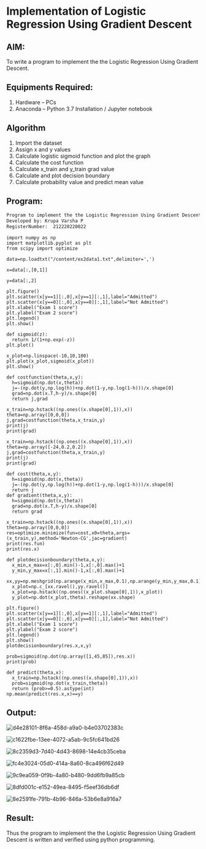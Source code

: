 # Implementation of Logistic Regression Using Gradient Descent

## AIM:
To write a program to implement the the Logistic Regression Using Gradient Descent.

## Equipments Required:
1. Hardware – PCs
2. Anaconda – Python 3.7 Installation / Jupyter notebook

## Algorithm
1. Import the dataset
2. Assign x and y values
3. Calculate logistic sigmoid function and plot the graph
4. Calculate the cost function
5. Calculate x_train and y_train grad value
6. Calculate and plot decision boundary
7. Calculate probability value and predict mean value

## Program:
```txt
Program to implement the the Logistic Regression Using Gradient Descent.
Developed by: Krupa Varsha P
RegisterNumber:  212220220022
```
```python3
import numpy as np 
import matplotlib.pyplot as plt 
from scipy import optimize
```
```python3
data=np.loadtxt("/content/ex2data1.txt",delimiter=',')
```
```python3
x=data[:,[0,1]]
```
```python3
y=data[:,2]
```
```python3
plt.figure() 
plt.scatter(x[y==1][:,0],x[y==1][:,1],label="Admitted") 
plt.scatter(x[y==0][:,0],x[y==0][:,1],label="Not Admitted") 
plt.xlabel("Exam 1 score")
plt.ylabel("Exam 2 score") 
plt.legend() 
plt.show()
```
```python3
def sigmoid(z): 
  return 1/(1+np.exp(-z)) 
plt.plot()
```
```python3
x_plot=np.linspace(-10,10,100) 
plt.plot(x_plot,sigmoid(x_plot)) 
plt.show()
```
```python3
def costfunction(theta,x,y): 
  h=sigmoid(np.dot(x,theta)) 
  j=-(np.dot(y,np.log(h))+np.dot(1-y,np.log(1-h)))/x.shape[0] 
  grad=np.dot(x.T,h-y)/x.shape[0] 
  return j,grad
```
```python3
x_train=np.hstack((np.ones((x.shape[0],1)),x)) 
theta=np.array([0,0,0]) 
j,grad=costfunction(theta,x_train,y) 
print(j) 
print(grad)
```
```python3
x_train=np.hstack((np.ones((x.shape[0],1)),x)) 
theta=np.array([-24,0.2,0.2]) 
j,grad=costfunction(theta,x_train,y) 
print(j) 
print(grad)
```
```python3
def cost(theta,x,y): 
  h=sigmoid(np.dot(x,theta)) 
  j=-(np.dot(y,np.log(h))+np.dot(1-y,np.log(1-h)))/x.shape[0] 
  return j 
def gradient(theta,x,y): 
  h=sigmoid(np.dot(x,theta)) 
  grad=np.dot(x.T,h-y)/x.shape[0] 
  return grad
```
```python3
x_train=np.hstack((np.ones((x.shape[0],1)),x)) 
theta=np.array([0,0,0]) 
res=optimize.minimize(fun=cost,x0=theta,args=(x_train,y),method='Newton-CG',jac=gradient) 
print(res.fun) 
print(res.x)
```
```python3
def plotdecisionboundary(theta,x,y): 
  x_min,x_max=x[:,0].min()-1,x[:,0].max()+1 
  y_min,y_max=x[:,1].min()-1,x[:,0].max()+1 
  xx,yy=np.meshgrid(np.arange(x_min,x_max,0.1),np.arange(y_min,y_max,0.1)) 
  x_plot=np.c_[xx.ravel(),yy.ravel()] 
  x_plot=np.hstack((np.ones((x_plot.shape[0],1)),x_plot)) 
  y_plot=np.dot(x_plot,theta).reshape(xx.shape)
```
```python3
plt.figure() 
plt.scatter(x[y==1][:,0],x[y==1][:,1],label="Admitted") 
plt.scatter(x[y==0][:,0],x[y==0][:,1],label="Not Admitted") 
plt.xlabel("Exam 1 score")
plt.ylabel("Exam 2 score") 
plt.legend() 
plt.show()
plotdecisionboundary(res.x,x,y)
```
```python3 
prob=sigmoid(np.dot(np.array([1,45,85]),res.x)) 
print(prob)
```
```python3
def predict(theta,x): 
  x_train=np.hstack((np.ones((x.shape[0],1)),x)) 
  prob=sigmoid(np.dot(x_train,theta)) 
  return (prob>=0.5).astype(int) 
np.mean(predict(res.x,x)==y)
```


## Output:
![d4e28101-8f6a-458d-a9a0-b4e03702383c](https://github.com/Krupa-Varsha-P/ML-EX-5--Logistic-Regression-using-Gradient-Descent/assets/100466625/b8ca5bcc-131f-4b8c-84d7-7d634f6a6ee8)

![c1622fbe-13ee-4072-a5ab-9c5fc641bd26](https://github.com/Krupa-Varsha-P/ML-EX-5--Logistic-Regression-using-Gradient-Descent/assets/100466625/052ab7b5-2663-44e8-9c0a-c99273288268)

![8c2359d3-7d40-4d43-8698-14e4cb35ceba](https://github.com/Krupa-Varsha-P/ML-EX-5--Logistic-Regression-using-Gradient-Descent/assets/100466625/32c46773-0761-403e-bc8b-b2e3dd7443d7)

![fc4e3024-05d0-414a-8a60-8ca496f62d49](https://github.com/Krupa-Varsha-P/ML-EX-5--Logistic-Regression-using-Gradient-Descent/assets/100466625/d4d693a9-3289-40ba-b8fd-6bee6321d065)

![9c9ea059-0f9b-4a80-b480-9dd6fb9a85cb](https://github.com/Krupa-Varsha-P/ML-EX-5--Logistic-Regression-using-Gradient-Descent/assets/100466625/ae1539e4-953d-4324-9465-b82e6c59f945)

![8dfd001c-e152-49ea-8495-f5eef36db6df](https://github.com/Krupa-Varsha-P/ML-EX-5--Logistic-Regression-using-Gradient-Descent/assets/100466625/0c68eb87-3e7c-4d6e-82f6-9bebb35ddace)

![8e2591fe-791b-4b96-846a-53b6e8a916a7](https://github.com/Krupa-Varsha-P/ML-EX-5--Logistic-Regression-using-Gradient-Descent/assets/100466625/36a16b45-7259-4a03-8ad9-39d60d2e4fc1)


## Result:
Thus the program to implement the the Logistic Regression Using Gradient Descent is written and verified using python programming.
